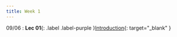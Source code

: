 ```yaml
---
title: Week 1
---
```


09/06
: **Lec 01**{: .label .label-purple }[Introduction](/CSCI5551-Fall23-S2/assets/slides/lec01_introduction.pdf){: target="_blank" }
